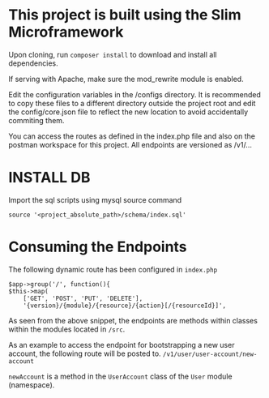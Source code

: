 # This project is built using the Slim Microframework

Upon cloning, run `composer install` to download and install all dependencies.

If serving with Apache, make sure the mod_rewrite module is enabled.

Edit the configuration variables in the /configs directory. It is recommended
to copy these files to a different directory outside the project root and edit the config/core.json
file to reflect the new location to avoid accidentally commiting them.

You can access the routes as defined in the index.php file and also on the postman workspace for this project.
All endpoints are versioned as /v1/... 

# INSTALL DB

Import the sql scripts using mysql source command

    source '<project_absolute_path>/schema/index.sql'

# Consuming the Endpoints

The following dynamic route has been configured in `index.php` 

    $app->group('/', function(){
	$this->map(
		['GET', 'POST', 'PUT', 'DELETE'],
		'{version}/{module}/{resource}/{action}[/{resourceId}]',

As seen from the above snippet, the endpoints are methods within classes within
the modules located in `/src`.

As an example to access the endpoint for bootstrapping a new user account, the following
route will be posted to.
    `
    /v1/user/user-account/new-account
    `

`newAccount` is a method in the `UserAccount` class of the `User` module (namespace).
